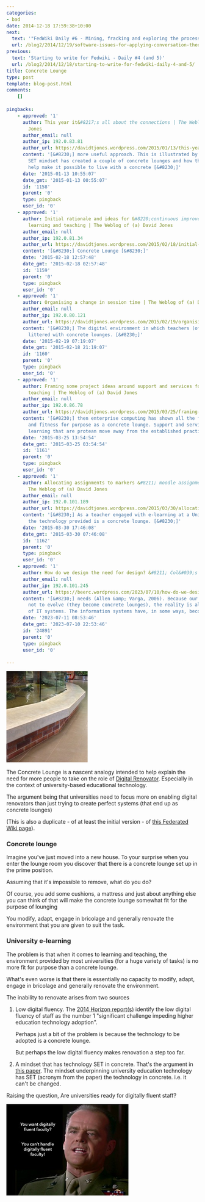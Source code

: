 ```yaml
---
categories:
- bad
date: 2014-12-18 17:59:38+10:00
next:
  text: '"FedWiki Daily #6 - Mining, fracking and exploring the process"'
  url: /blog2/2014/12/19/software-issues-for-applying-conversation-theory-for-effective-collaboration-via-the-internet/
previous:
  text: 'Starting to write for Fedwiki - Daily #4 (and 5)'
  url: /blog2/2014/12/18/starting-to-write-for-fedwiki-daily-4-and-5/
title: Concrete Lounge
type: post
template: blog-post.html
comments:
    []
    
pingbacks:
    - approved: '1'
      author: This year it&#8217;s all about the connections | The Weblog of (a) David
        Jones
      author_email: null
      author_ip: 192.0.83.81
      author_url: https://davidtjones.wordpress.com/2015/01/13/this-year-its-all-about-the-connections/
      content: '[&#8230;] more useful approach. This is illustrated by showing how the
        SET mindset has created a couple of concrete lounges and how the BAD mindset can
        help make it possible to live with a concrete [&#8230;]'
      date: '2015-01-13 10:55:07'
      date_gmt: '2015-01-13 00:55:07'
      id: '1158'
      parent: '0'
      type: pingback
      user_id: '0'
    - approved: '1'
      author: Initial rationale and ideas for &#8220;continuous improvement&#8221; of
        learning and teaching | The Weblog of (a) David Jones
      author_email: null
      author_ip: 192.0.81.34
      author_url: https://davidtjones.wordpress.com/2015/02/18/initial-rationale-and-ideas-for-continuous-improvement-of-learning-and-teaching/
      content: '[&#8230;] Concrete Lounge [&#8230;]'
      date: '2015-02-18 12:57:48'
      date_gmt: '2015-02-18 02:57:48'
      id: '1159'
      parent: '0'
      type: pingback
      user_id: '0'
    - approved: '1'
      author: Organising a change in session time | The Weblog of (a) David Jones
      author_email: null
      author_ip: 192.0.80.121
      author_url: https://davidtjones.wordpress.com/2015/02/19/organising-a-change-in-session-time/
      content: '[&#8230;] The digital environment in which teachers (of all types) is
        littered with concrete lounges. [&#8230;]'
      date: '2015-02-19 07:19:07'
      date_gmt: '2015-02-18 21:19:07'
      id: '1160'
      parent: '0'
      type: pingback
      user_id: '0'
    - approved: '1'
      author: Framing some project ideas around support and services for learning and
        teaching | The Weblog of (a) David Jones
      author_email: null
      author_ip: 192.0.86.78
      author_url: https://davidtjones.wordpress.com/2015/03/25/framing-some-project-ideas-around-support-and-services-for-learning-and-teaching/
      content: '[&#8230;] then enterprise computing has shown all the flexibility, adaptability,
        and fitness for purpose as a concrete lounge. Support and services for teacher
        learning that are protean move away from the established practice [&#8230;]'
      date: '2015-03-25 13:54:54'
      date_gmt: '2015-03-25 03:54:54'
      id: '1161'
      parent: '0'
      type: pingback
      user_id: '0'
    - approved: '1'
      author: Allocating assignments to markers &#8211; moodle assignment submission |
        The Weblog of (a) David Jones
      author_email: null
      author_ip: 192.0.101.189
      author_url: https://davidtjones.wordpress.com/2015/03/30/allocating-assignments-to-markers-moodle-assignment-submission/
      content: '[&#8230;] As a teacher engaged with e-learning at a University, most of
        the technology provided is a concrete lounge. [&#8230;]'
      date: '2015-03-30 17:46:08'
      date_gmt: '2015-03-30 07:46:08'
      id: '1162'
      parent: '0'
      type: pingback
      user_id: '0'
    - approved: '1'
      author: How do we design the need for design? &#8211; Col&#039;s Weblog
      author_email: null
      author_ip: 192.0.101.245
      author_url: https://beerc.wordpress.com/2023/07/10/how-do-we-design-the-need-for-design/
      content: '[&#8230;] needs (Allen &amp; Varga, 2006). Because our IT systems tend
        not to evolve (they become concrete lounges), the reality is always far ahead
        of IT systems. The information systems have, in some ways, become [&#8230;]'
      date: '2023-07-11 08:53:46'
      date_gmt: '2023-07-10 22:53:46'
      id: '24891'
      parent: '0'
      type: pingback
      user_id: '0'
    
---
```

[![Concrete Lounge](images/16047431632_455db578f4_m.jpg)](https://www.flickr.com/photos/david_jones/16047431632 "Concrete Lounge by David Jones, on Flickr")

The Concrete Lounge is a nascent analogy intended to help explain the need for more people to take on the role of [Digital Renovator](http://djones.federatedwiki.org/digital-renovator.html). Especially in the context of university-based educational technology.

The argument being that universities need to focus more on enabling digital renovators than just trying to create perfect systems (that end up as concrete lounges)

(This is also a duplicate - of at least the initial version - of [this Federated Wiki page](http://djones.federatedwiki.org/view/december-2014-journal/view/concrete-lounge)).

### Concrete lounge

Imagine you've just moved into a new house. To your surprise when you enter the lounge room you discover that there is a concrete lounge set up in the prime position.

Assuming that it's impossible to remove, what do you do?

Of course, you add some cushions, a mattress and just about anything else you can think of that will make the concrete lounge somewhat fit for the purpose of lounging

You modify, adapt, engage in bricolage and generally renovate the environment that you are given to suit the task.

### University e-learning

The problem is that when it comes to learning and teaching, the environment provided by most universities (for a huge variety of tasks) is no more fit for purpose than a concrete lounge.

What's even worse is that there is essentially no capacity to modify, adapt, engage in bricolage and generally renovate the environment.

The inability to renovate arises from two sources

1. Low digital fluency. The [2014 Horizon report(s)](http://www.nmc.org/publications/2014-horizon-report-higher-ed) identify the low digital fluency of staff as the number 1 "significant challenge impeding higher education technology adoption".
    
    Perhaps just a bit of the problem is because the technology to be adopted is a concrete lounge.
    
    But perhaps the low digital fluency makes renovation a step too far.
2. A mindset that has technology SET in concrete. That's the argument in [this paper](/blog2/2014/09/21/breaking-bad-to-bridge-the-realityrhetoric-chasm/). The mindset underpinning university education technology has SET (acronym from the paper) the technology in concrete. i.e. it can't be changed.

Raising the question, Are universities ready for digitally fluent staff?

[![You want digitally fluent faculty?](images/15025763858_58eea9f20c_n.jpg)](https://www.flickr.com/photos/david_jones/15025763858 "You want digitally fluent faculty? by David Jones, on Flickr")